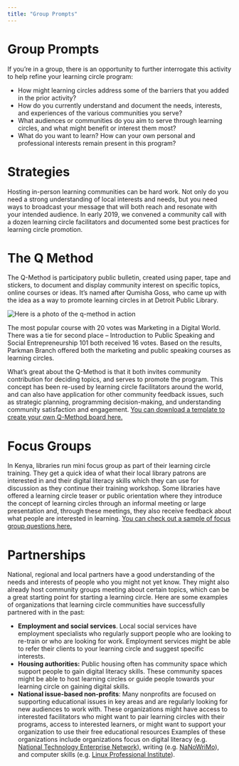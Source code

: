 ```yaml
---
title: "Group Prompts"
---
```

# Group Prompts

If you’re in a group, there is an opportunity to further interrogate this activity to help refine your learning circle program: 
- How might learning circles address some of the barriers that you added in the prior activity?
- How do you currently understand and document the needs, interests, and experiences of the various communities you serve? 
- What audiences or communities do you aim to serve through learning circles, and what might benefit or interest them most?
- What do you want to learn? How can your own personal and professional interests remain present in this program?

# Strategies
Hosting in-person learning communities can be hard work. Not only do you need a strong understanding of local interests and needs, but you need ways to broadcast your message that will both reach and resonate with your intended audience. In early 2019, we convened a community call with a dozen learning circle facilitators and documented some best practices for learning circle promotion.
# The Q Method
The Q-Method is participatory public bulletin, created using paper, tape and stickers, to document and display community interest on specific topics, online courses or ideas. It’s named after Qumisha Goss, who came up with the idea as a way to promote learning circles in at Detroit Public Library.

![Here is a photo of the q-method in action](https://community.p2pu.org/uploads/default/original/1X/833de6b1554b25041b78c207017c36fdbf316714.jpg)

The most popular course with 20 votes was Marketing in a Digital World. There was a tie for second place – Introduction to Public Speaking and Social Entrepreneurship 101 both received 16 votes. Based on the results, Parkman Branch offered both the marketing and public speaking courses as learning circles.

What’s great about the Q-Method is that it both invites community contribution for deciding topics, and serves to promote the program. This concept has been re-used by learning circle facilitators around the world, and can also have application for other community feedback issues, such as strategic planning, programming decision-making, and understanding community satisfaction and engagement. [You can download a template to create your own Q-Method board here.](https://community.p2pu.org/t/q-method-for-documenting-community-interests/2699/2)
# Focus Groups
In Kenya, libraries run mini focus group as part of their learning circle training. They get a quick idea of what their local library patrons are interested in and their digital literacy skills which they can use for discussion as they continue their training workshop. Some libraries have offered a learning circle teaser or public orientation where they introduce the concept of learning circles through an informal meeting or large presentation and, through these meetings, they also receive feedback about what people are interested in learning. [You can check out a sample of focus group questions here.](https://community.p2pu.org/t/library-patron-focus-group/3129)
# Partnerships
National, regional and local partners have a good understanding of the needs and interests of people who you might not yet know. They might also already host community groups meeting about certain topics, which can be a great starting point for starting a learning circle. Here are some examples of organizations that learning circle communities have successfully partnered with in the past:
- **Employment and social services**. Local social services have employment specialists who regularly support people who are looking to re-train or who are looking for work. Employment services might be able to refer their clients to your learning circle and suggest specific interests. 
- **Housing authorities:** Public housing often has community space which support people to gain digital literacy skills. These community spaces might be able to host learning circles or guide people towards your learning circle on gaining digital skills. 
- **National issue-based non-profits**: Many nonprofits are focused on supporting educational issues in key areas and are regularly looking for new audiences to work with. These organizations might have access to interested facilitators who might want to pair learning circles with their programs, access to interested learners, or might want to support your organization to use their free educational resources Examples of these organizations include organizations focus on digital literacy (e.g. [National Technology Enterprise Network](https://www.nten.org/)), writing (e.g. [NaNoWriMo]( https://nanowrimo.org/)), and computer skills (e.g. [Linux Professional Institute](https://www.lpi.org/)). 

